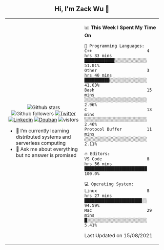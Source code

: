 <h2 align="center"> Hi, I'm Zack Wu 👋 </h2>

<table>
    <tr>
        <td valign="center" width="50%">
            <p align="center">
              <img src="https://img.shields.io/github/stars/keithnull?style=social" alt="Github stars" />
              <img src="https://img.shields.io/github/followers/keithnull?style=social" alt="Github followers" />
              <a href="https://twitter.com/_zackwu"><img src="https://img.shields.io/badge/@__zackwu-1DA1F2?style=flat&logo=Twitter&logoColor=white" alt="Twitter"/></a>
              <a href="https://www.linkedin.com/in/wuzhengke/?locale=en_US"><img src="https://img.shields.io/badge/@wuzhengke-0073b1?style=flat&logo=LinkedIn&logoColor=white" alt="Linkedin" /></a>
              <a href="https://www.douban.com/people/keith1"><img src="https://img.shields.io/badge/@keith1-007722?style=flat&logo=Douban&logoColor=white" alt="Douban" /></a>
              <img src="https://visitor-badge.glitch.me/badge?page_id=keithnull" alt="vistors" />
            </p>
            <ul>
                <li>🌱 I’m currently learning distributed systems and serverless computing</li>
                <li>💬 Ask me about everything but no answer is promised</li>
            </ul>
        </td>
       <td valign="top" width="50%">
    
<!--START_SECTION:waka-->
📊 **This Week I Spent My Time On** 

```text
💬 Programming Languages: 
C++                      4 hrs 33 mins       ████████████░░░░░░░░░░░░░   51.01% 
Other                    3 hrs 40 mins       ██████████░░░░░░░░░░░░░░░   41.03% 
Bash                     15 mins             ░░░░░░░░░░░░░░░░░░░░░░░░░   2.96% 
C                        13 mins             ░░░░░░░░░░░░░░░░░░░░░░░░░   2.46% 
Protocol Buffer          11 mins             ░░░░░░░░░░░░░░░░░░░░░░░░░   2.11%

🔥 Editors: 
VS Code                  8 hrs 56 mins       █████████████████████████   100.0%

💻 Operating System: 
Linux                    8 hrs 27 mins       ███████████████████████░░   94.59% 
Mac                      29 mins             █░░░░░░░░░░░░░░░░░░░░░░░░   5.41%

```


 Last Updated on 15/08/2021
<!--END_SECTION:waka-->
</td></tr>
</table>


